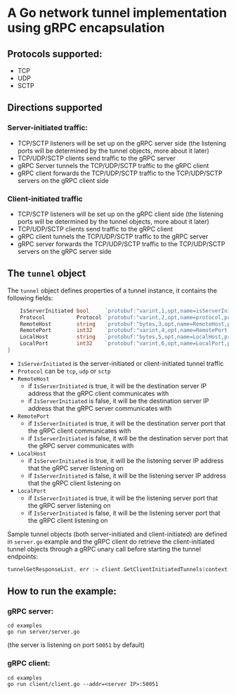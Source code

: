 # A Go network tunnel implementation using gRPC encapsulation

## Protocols supported:
* TCP
* UDP
* SCTP

## Directions supported
### Server-initiated traffic:
* TCP/SCTP listeners will be set up on the gRPC server side (the listening ports will be determined by the tunnel objects, more about it later)
* TCP/UDP/SCTP clients send traffic to the gRPC server
* gRPC Server tunnels the TCP/UDP/SCTP traffic to the gRPC client
* gRPC client forwards the TCP/UDP/SCTP traffic to the TCP/UDP/SCTP servers on the gRPC client side

### Client-initiated traffic
* TCP/SCTP listeners will be set up on the gRPC client side (the listening ports will be determined by the tunnel objects, more about it later)
* TCP/UDP/SCTP clients send traffic to the gRPC client
* gRPC client tunnels the TCP/UDP/SCTP traffic to the gRPC server
* gRPC server forwards the TCP/UDP/SCTP traffic to the TCP/UDP/SCTP servers on the gRPC server side

## The `tunnel` object
The `tunnel` object defines properties of a tunnel instance, it contains the following fields:
```go
	IsServerInitiated bool     `protobuf:"varint,1,opt,name=isServerInitiated,proto3" json:"isServerInitiated,omitempty"`
	Protocol          Protocol `protobuf:"varint,2,opt,name=protocol,proto3,enum=tunnel.Protocol" json:"protocol,omitempty"`
	RemoteHost        string   `protobuf:"bytes,3,opt,name=RemoteHost,proto3" json:"RemoteHost,omitempty"`
	RemotePort        int32    `protobuf:"varint,4,opt,name=RemotePort,proto3" json:"RemotePort,omitempty"`
	LocalHost         string   `protobuf:"bytes,5,opt,name=LocalHost,proto3" json:"LocalHost,omitempty"`
	LocalPort         int32    `protobuf:"varint,6,opt,name=LocalPort,proto3" json:"LocalPort,omitempty"`
}
```
* `IsServerInitiated` is the server-initiated or client-initiated tunnel traffic
* `Protocol` can be `tcp`, `udp` or `sctp`
* `RemoteHost` 
  * if `IsServerInitiated` is true, it will be the destination server IP address that the gRPC client communicates with
  * if `IsServerInitiated` is false, it will be the destination server IP address that the gRPC server communicates with
* `RemotePort`
  * if `IsServerInitiated` is true, it will be the destination server port that the gRPC client communicates with
  * if `IsServerInitiated` is false, it will be the destination server port that the gRPC server communicates with
* `LocalHost`
    * if `IsServerInitiated` is true, it will be the listening server IP address that the gRPC server listening on
    * if `IsServerInitiated` is false, it will be the listening server IP address that the gRPC client listening on
* `LocalPort`
    * if `IsServerInitiated` is true, it will be the listening server port that the gRPC server listening on
    * if `IsServerInitiated` is false, it will be the listening server port that the gRPC client listening on

Sample tunnel objects (both server-initiated and client-initiated) are defined in `server.go` example and the gRPC client do retrieve the client-initiated tunnel objects through a gRPC unary call before starting the tunnel endpoints:
```go
tunnelGetResponseList, err := client.GetClientInitiatedTunnels(context.Background(), &tunnelpb.TunnelGetPayload{ClientId: *clientId})
```

## How to run the example:
### gRPC server:
```shell
cd examples
go run server/server.go
```
(the server is listening on port `50051` by default)

### gRPC client:
```shell
cd examples
go run client/client.go --addr=<server IP>:50051
```
